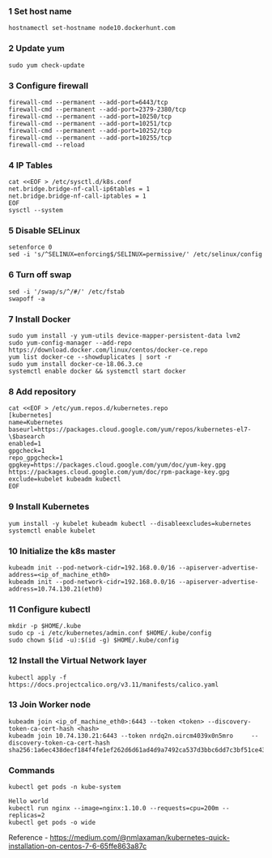 ### 1 Set host name
```
hostnamectl set-hostname node10.dockerhunt.com
```

### 2 Update yum
```
sudo yum check-update
```

### 3 Configure firewall
```
firewall-cmd --permanent --add-port=6443/tcp
firewall-cmd --permanent --add-port=2379-2380/tcp
firewall-cmd --permanent --add-port=10250/tcp
firewall-cmd --permanent --add-port=10251/tcp
firewall-cmd --permanent --add-port=10252/tcp
firewall-cmd --permanent --add-port=10255/tcp
firewall-cmd --reload
```

### 4 IP Tables
```
cat <<EOF > /etc/sysctl.d/k8s.conf
net.bridge.bridge-nf-call-ip6tables = 1
net.bridge.bridge-nf-call-iptables = 1
EOF
sysctl --system
```

### 5 Disable SELinux
```
setenforce 0
sed -i 's/^SELINUX=enforcing$/SELINUX=permissive/' /etc/selinux/config
```

### 6 Turn off swap
```
sed -i '/swap/s/^/#/' /etc/fstab
swapoff -a
```

### 7 Install Docker
```
sudo yum install -y yum-utils device-mapper-persistent-data lvm2
sudo yum-config-manager --add-repo https://download.docker.com/linux/centos/docker-ce.repo
yum list docker-ce --showduplicates | sort -r
sudo yum install docker-ce-18.06.3.ce
systemctl enable docker && systemctl start docker
```

### 8 Add repository
```
cat <<EOF > /etc/yum.repos.d/kubernetes.repo
[kubernetes]
name=Kubernetes
baseurl=https://packages.cloud.google.com/yum/repos/kubernetes-el7-\$basearch
enabled=1
gpgcheck=1
repo_gpgcheck=1
gpgkey=https://packages.cloud.google.com/yum/doc/yum-key.gpg https://packages.cloud.google.com/yum/doc/rpm-package-key.gpg
exclude=kubelet kubeadm kubectl
EOF
```

### 9 Install Kubernetes
```
yum install -y kubelet kubeadm kubectl --disableexcludes=kubernetes
systemctl enable kubelet
```

### 10 Initialize the k8s master
```
kubeadm init --pod-network-cidr=192.168.0.0/16 --apiserver-advertise-address=<ip_of_machine_eth0>
kubeadm init --pod-network-cidr=192.168.0.0/16 --apiserver-advertise-address=10.74.130.21(eth0)
```

### 11 Configure kubectl
```
mkdir -p $HOME/.kube
sudo cp -i /etc/kubernetes/admin.conf $HOME/.kube/config
sudo chown $(id -u):$(id -g) $HOME/.kube/config
```

### 12 Install the Virtual Network layer
```
kubectl apply -f https://docs.projectcalico.org/v3.11/manifests/calico.yaml
```

### 13 Join Worker node
```
kubeadm join <ip_of_machine_eth0>:6443 --token <token> --discovery-token-ca-cert-hash <hash>
kubeadm join 10.74.130.21:6443 --token nrdq2n.oircm4039x0n5mro     --discovery-token-ca-cert-hash sha256:1a6ec438decf184f4fe1ef262d6d61ad4d9a7492ca537d3bbc6dd7c3bf51ce43
```

### Commands
```kubectl get nodes
kubectl get pods -n kube-system

Hello world 
kubectl run nginx --image=nginx:1.10.0 --requests=cpu=200m --replicas=2
kubectl get pods -o wide
```


Reference - https://medium.com/@nmlaxaman/kubernetes-quick-installation-on-centos-7-6-65ffe863a87c
